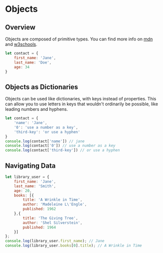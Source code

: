 
# Objects


## Overview

Objects are composed of primitive types. You can find more info on [mdn](https://developer.mozilla.org/en-US/docs/Web/JavaScript/Reference/Operators/Object_initializer) and [w3schools](https://www.w3schools.com/js/js_objects.asp). 

```javascript
let contact = {
    first_name: 'Jane',
    last_name: 'Doe',
    age: 34
}
```

## Objects as Dictionaries

Objects can be used like dictionaries, with keys instead of properties. This can allow you to use letters in keys that wouldn't ordinarily be possible, like leading numbers and hyphens.

```javascript
let contact = {
    'name': 'Jane',
    '0': 'use a number as a key',
    'third-key': 'or use a hyphen'
}
console.log(contact['name']) // jane
console.log(contact['0']) // use a number as a key
console.log(contact['third-key']) // or use a hyphen
```

## Navigating Data

```javascript
let library_user = {
    first_name: 'Jane',
    last_name: 'Smith',
    age: 20,
    books: [{
        title: 'A Wrinkle in Time',
        author: 'Madeleine L\'Engle',
        published: 1962
    },{
        title: 'The Giving Tree',
        author: 'Shel Silverstein',
        published: 1964
    }]
};
console.log(library_user.first_name); // Jane
console.log(library_user.books[0].title); // A Wrinkle in Time
```

